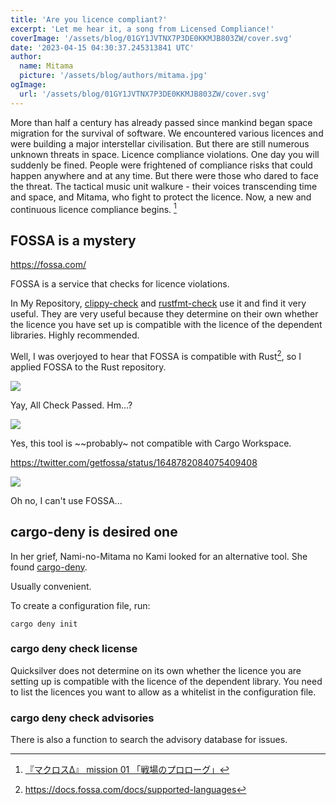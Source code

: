 ```yaml
---
title: 'Are you licence compliant?'
excerpt: 'Let me hear it, a song from Licensed Compliance!'
coverImage: '/assets/blog/01GY1JVTNX7P3DE0KKMJB803ZW/cover.svg'
date: '2023-04-15 04:30:37.245313841 UTC'
author:
  name: Mitama
  picture: '/assets/blog/authors/mitama.jpg'
ogImage:
  url: '/assets/blog/01GY1JVTNX7P3DE0KKMJB803ZW/cover.svg'
---
```


More than half a century has already passed since mankind began space migration for the survival of software.
We encountered various licences and were building a major interstellar civilisation.
But there are still numerous unknown threats in space.
Licence compliance violations. One day you will suddenly be fined.
People were frightened of compliance risks that could happen anywhere and at any time.
But there were those who dared to face the threat.
The tactical music unit walkure - their voices transcending time and space, and Mitama, who fight to protect the licence.
Now, a new and continuous licence compliance begins. [^1]

## FOSSA is a mystery

https://fossa.com/

FOSSA is a service that checks for licence violations.

In My Repository, [clippy-check](https://github.com/LoliGothick/clippy-check) and [rustfmt-check](https://github.com/LoliGothick/rustfmt-check ) use it and find it very useful.
They are very useful because they determine on their own whether the licence you have set up is compatible with the licence of the dependent libraries.
Highly recommended.

Well, I was overjoyed to hear that FOSSA is compatible with Rust[^2], so I applied FOSSA to the Rust repository.

![](https://storage.googleapis.com/zenn-user-upload/e5b63c1effa6-20230415.png)

Yay, All Check Passed. Hm...?

![](https://storage.googleapis.com/zenn-user-upload/ea078d438800-20230415.png)

Yes, this tool is ~~probably~ not compatible with Cargo Workspace.

https://twitter.com/getfossa/status/1648782084075409408

![](https://storage.googleapis.com/zenn-user-upload/7895e4e4f486-20230415.png)

Oh no, I can't use FOSSA...

## cargo-deny is desired one

In her grief, Nami-no-Mitama no Kami looked for an alternative tool.
She found [cargo-deny](https://github.com/EmbarkStudios/cargo-deny).

Usually convenient.

To create a configuration file, run:

```shell
cargo deny init
```

### cargo deny check license

Quicksilver does not determine on its own whether the licence you are setting up is compatible with the licence of the dependent library.
You need to list the licences you want to allow as a whitelist in the configuration file.

### cargo deny check advisories

There is also a function to search the advisory database for issues.


[^1]: [『マクロスΔ』 mission 01 「戦場のプロローグ」](https://www.youtube.com/watch?v=afma-8wvPNQ)
[^2]: https://docs.fossa.com/docs/supported-languages